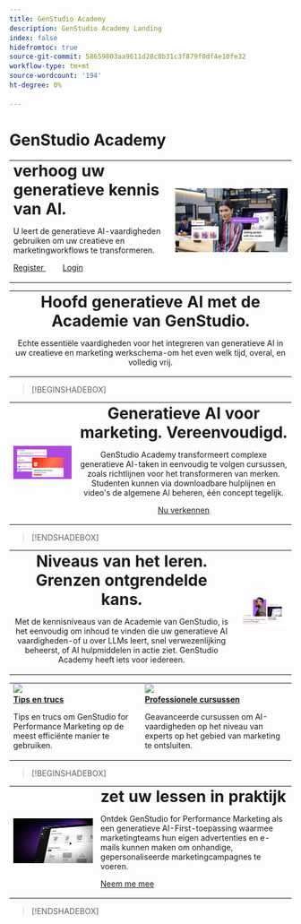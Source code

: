 ```yaml
---
title: GenStudio Academy
description: GenStudio Academy Landing
index: false
hidefromtoc: true
source-git-commit: 58659803aa9611d28c8b31c3f879f0df4e10fe32
workflow-type: tm+mt
source-wordcount: '194'
ht-degree: 0%

---
```


# GenStudio Academy

<table>
 <tr style= "border: 0;">
  <td> <strong style= "font-size: 2em"> verhoog uw generatieve kennis van AI.  </strong><p>U leert de generatieve AI-vaardigheden gebruiken om uw creatieve en marketingworkflows te transformeren. <p><a href="https://learningmanager.adobe.com/accountiplogin?ipId=16970&amp;accesskey=c4988oojirhb5" rel="noreferrer" target="_blank" class="spectrum-Button spectrum-Button--fill spectrum-Button--accent spectrum-Button--sizeM"><span class="spectrum-Button-label has-no-wrap"> Register </span></a>          <a href="https://genstudioacademy.adobelearningmanager.com/" rel="noreferrer" target="_blank" class="spectrum-Button spectrum-Button--fill spectrum-Button--accent spectrum-Button--sizeM"><span class="spectrum-Button-label has-no-wrap"> Login </span></a></td>
  <td><img src="./assets/elevate-your-generative-ai-knowledge.png"></td>
 </tr>
</table>

<table>
 <tr style= "border: 0;">
  <td align="center">
    <strong style= "font-size: 2em"> Hoofd generatieve AI met de Academie van GenStudio.</strong><p>Echte essentiële vaardigheden voor het integreren van generatieve AI in uw creatieve en marketing werkschema-om het even welk tijd, overal, en volledig vrij.
  </td>
 </tr>
</table>

>[!BEGINSHADEBOX]

<table>
 <tr style= "border: 0;">
  <td><img src="./assets/generative-ai-for-marketing-simplified.png"></td>
  <td align="center"> <strong style= "font-size: 2em"> Generatieve AI voor marketing. Vereenvoudigd.</strong><p> GenStudio Academy transformeert complexe generatieve AI-taken in eenvoudig te volgen cursussen, zoals richtlijnen voor het transformeren van merken. Studenten kunnen via downloadbare hulplijnen en video's de algemene AI beheren, één concept tegelijk.<p><a href="https://learningmanager.adobe.com/accountiplogin?ipId=16970&amp;accesskey=c4988oojirhb5" rel="noreferrer" target="_blank" class="spectrum-Button spectrum-Button--fill spectrum-Button--accent spectrum-Button--sizeM"><span class="spectrum-Button-label has-no-wrap">Nu verkennen</span></a></td>
 </tr>
</table>

>[!ENDSHADEBOX]

<table>
 <tr style= "border: 0;">
  <td align="center"> <strong style= "font-size: 2em"> Niveaus van het leren. Grenzen ontgrendelde kans.</strong><p>Met de kennisniveaus van de Academie van GenStudio, is het eenvoudig om inhoud te vinden die uw generatieve AI vaardigheden-of u over LLMs leert, snel verwezenlijking beheerst, of AI hulpmiddelen in actie ziet. GenStudio Academy heeft iets voor iedereen.</td>
  <td><img src="./assets/levels-of-learning.png"></td>
 </tr>
</table>


<table>
 <!-- <tr style= "border: 0;colspan: 3;">
  <td colspan=3> <strong style= "font-size: 2em;">Coming soon to Genstudio Academy</strong></td>
 </tr> --> 
 <tr style= "border: 0;colspan: 3;"> 
   <td>
      <img src="https://video.tv.adobe.com/v/3434938?format=jpeg">
      <div>
      <a href="https://www.adobe.com"> <strong> Tips en trucs </strong>
      </a>
      </div>
      <p>
      Tips en trucs om GenStudio for Performance Marketing op de meest efficiënte manier te gebruiken.
      </p>
   </td>
   <td>
      <img src="https://video.tv.adobe.com/v/3434938?format=jpeg">
      <div>
      <a href="https://www.adobe.com"> <strong> Professionele cursussen </strong>
      </a>
      </div>
      <p>
      Geavanceerde cursussen om AI-vaardigheden op het niveau van experts op het gebied van marketing te ontsluiten.
      </p>
   </td>
 </tr>
</table>

>[!BEGINSHADEBOX]

<table>
    <tr></tr>
 <tr style= "border: 0;">
 <td><img src="./assets/put-your-learnings-into-practice.png"></td>
  <td> <strong style= "font-size: 2em"> zet uw lessen in praktijk </strong><p>Ontdek GenStudio for Performance Marketing als een generatieve AI-First-toepassing waarmee marketingteams hun eigen advertenties en e-mails kunnen maken om onhandige, gepersonaliseerde marketingcampagnes te voeren.<p><a href="https://learningmanager.adobe.com/accountiplogin?ipId=16970&amp;accesskey=c4988oojirhb5" rel="noreferrer" target="_blank" class="spectrum-Button spectrum-Button--fill spectrum-Button--accent spectrum-Button--sizeM"><span class="spectrum-Button-label has-no-wrap">Neem me mee</span></a></td>
 </tr>
    <tr></tr>
</table>

>[!ENDSHADEBOX]

<!--
## Heading 2 SHADEBOXES



<table>
 <tr style= "border: 0;">
  <td><img src="./assets/medium.png"></td>
  <td align="center"> <strong style= "font-size: 2em">Image left / Text right</strong><p> Bacon ipsum dolor amet tri-tip buffalo kevin landjaeger beef ribs pork loin, brisket doner sirloin. Buffalo pig sausage, leberkas sirloin ham meatball t-bone tenderloin. Jerky kevin landjaeger prosciutto, cupim capicola boudin. <p><a href="https://business.adobe.com/products/genstudio.htmlL" rel="noreferrer" target="_blank" class="spectrum-Button spectrum-Button--fill spectrum-Button--accent spectrum-Button--sizeM"><span class="spectrum-Button-label has-no-wrap">Explore Now</span></a></td>
 </tr>
</table>



<table>
 <tr style= "border: 0;colspan: 2;">
  <td> <strong style= "font-size: 2em">Coming soon to Genstudio Academy</strong></td>
 </tr> 
 <tr> 
    <td align="left"><img src="./assets/small.png"></td>
    <td align="center"><img src="./assets/small.png"></td>
    <td align="right"><img src="./assets/small.png"></td>
 </tr>
</table>

>[!BEGINSHADEBOX]

<table>
 <tr style= "border: 0;">
  <td> <strong style= "font-size: 2em">Adobe GenStudio Academy</strong><p> Become a Generative AI leader. Master the AI skills to transform your workflows and lead your industry forward. <p><a href="https://business.adobe.com/products/genstudio.htmlL" rel="noreferrer" target="_blank" class="spectrum-Button spectrum-Button--fill spectrum-Button--accent spectrum-Button--sizeM"><span class="spectrum-Button-label has-no-wrap">Register</span></a>&nbsp&nbsp&nbsp&nbsp&nbsp&nbsp&nbsp   <a href="https://business.adobe.com/products/genstudio.htmlL" rel="noreferrer" target="_blank" class="spectrum-Button spectrum-Button--fill spectrum-Button--accent spectrum-Button--sizeM"><span class="spectrum-Button-label has-no-wrap">Login</span></a></td>
  <td><img src="./assets/medium.png"></td>
 </tr>
</table>

>[!ENDSHADEBOX]

### Coming soon to Genstudio Academy

<table>
 <tr> 
    <td align="left"><img src="./assets/small.png"></td>
    <td align="center"><img src="./assets/small.png"></td>
    <td align="right"><img src="./assets/small.png"></td>
 </tr>
</table>




-->